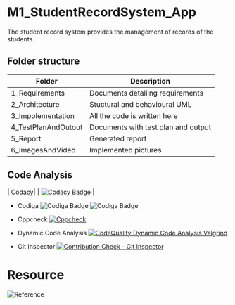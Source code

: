 # M1_StudentRecordSystem_App
 The student record system provides the management of records of the students.
 
 
 ## Folder structure
 
 |   Folder           |Description                         | 
 |--------------------|------------------------------------|
 |1_Requirements      |Documents detalilng requirements    |
 |2_Architecture      |Stuctural and behavioural UML       |
 |3_Impplementation   |All the code is written here        | 
 |4_TestPlanAndOutout |Documents with test plan and output |
 |5_Report            |Generated report                    |   
 |6_ImagesAndVideo             |Implemented pictures                |
 

##  Code Analysis
 |  Codacy|
 | [![Codacy Badge](https://app.codacy.com/project/badge/Grade/2bb317b28f654b7d88c7292fa210e5ba)](https://www.codacy.com/gh/Ambikass/M1_StudentRecordSystem_App/dashboard?utm_source=github.com&amp;utm_medium=referral&amp;utm_content=Ambikass/M1_StudentRecordSystem_App&amp;utm_campaign=Badge_Grade) |
  
 * Codiga
![Codiga Badge](https://api.codiga.io/project/31255/score/svg)
![Codiga Badge](https://api.codiga.io/project/31255/status/svg)

* Cppcheck
[![Cppcheck](https://github.com/Ambikass/M1_StudentRecordSystem_App/actions/workflows/cppcheck.yml/badge.svg)](https://github.com/Ambikass/M1_StudentRecordSystem_App/actions/workflows/cppcheck.yml)

* Dynamic Code Analysis
[![CodeQuality Dynamic Code Analysis Valgrind](https://github.com/Ambikass/M1_StudentRecordSystem_App/actions/workflows/Dynamic_code_analysis.yml/badge.svg)](https://github.com/Ambikass/M1_StudentRecordSystem_App/actions/workflows/Dynamic_code_analysis.yml)

* Git Inspector
[![Contribution Check - Git Inspector](https://github.com/Ambikass/M1_StudentRecordSystem_App/actions/workflows/Git_Inspector.yml/badge.svg)](https://github.com/Ambikass/M1_StudentRecordSystem_App/actions/workflows/Git_Inspector.yml)

# Resource
![Reference](https://aticleworld.com/student-record-system-project-in-c/#:~:text=The%20mini%2Dproject%20%E2%80%9CStudent%20Record,Blocks%20with%20the%20GCC%20compiler)
